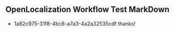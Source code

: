## OpenLocalization Workflow Test MarkDown
* 1a82c975-31f8-4bc8-a7a3-4a2a32535cdf thanks!

<!--HONumber=Jul16_HO4-->


